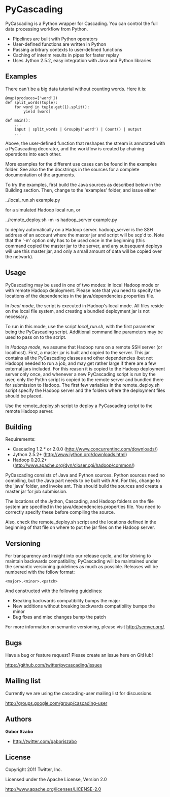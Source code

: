 PyCascading
===========

PyCascading is a Python wrapper for Cascading. You can control the full data
processing workflow from Python.

* Pipelines are built with Python operators
* User-defined functions are written in Python
* Passing arbitrary contexts to user-defined functions
* Caching of interim results in pipes for faster replay
* Uses Jython 2.5.2, easy integration with Java and Python libraries


Examples
--------

There can't be a big data tutorial without counting words. Here it is:

	@map(produces=['word'])
	def split_words(tuple):
    	for word in tuple.get(1).split():
        	yield [word]

	def main():
		...
    	input | split_words | GroupBy('word') | Count() | output
		...

Above, the user-defined function that reshapes the stream is annotated with
a PyCascading decorator, and the workflow is created by chaining operations
into each other.

More examples for the different use cases can be found in the examples folder.
See also the the docstrings in the sources for a complete documentation of the
arguments.

To try the examples, first build the Java sources as described below in the
Building section. Then, change to the 'examples' folder, and issue either

../local_run.sh example.py

for a simulated Hadoop local run, or

../remote_deploy.sh -m -s hadoop_server example.py

to deploy automatically on a Hadoop server. hadoop_server is the SSH address
of an account where the master jar and script will be scp'd to. Note that the
'-m' option only has to be used once in the beginning (this command copied the
master jar to the server, and any subsequent deploys will use this master jar,
and only a small amount of data will be copied over the network).


Usage
-----

PyCascading may be used in one of two modes: in local Hadoop mode or with
remote Hadoop deployment. Please note that you need to specify the locations
of the dependencies in the java/dependencies.properties file.

In *local mode*, the script is executed in Hadoop's local mode. All files
reside on the local file system, and creating a bundled deployment jar is not
necessary.

To run in this mode, use the script *local_run.sh*, with the first parameter
being the PyCascading script. Additional command line parameters may be used
to pass on to the script.

In *Hadoop mode*, we assume that Hadoop runs on a remote SSH server (or
localhost). First, a master jar is built and copied to the server. This jar
contains all the PyCascading classes and other dependencies (but not Hadoop)
needed to run a job, and may get rather large if there are a few external jars
included. For this reason it is copied to the Hadoop deployment server only
once, and whenever a new PyCascading script is run by the user, only the
Pythn script is copied to the remote server and bundled there for submission
to Hadoop. The first few variables in the remote_deploy.sh script specify
the Hadoop server and the folders where the deployment files should be placed. 

Use the remote_deploy.sh script to deploy a PyCascading script to the remote
Hadoop server.


Building
--------

Requirements:

* Cascading 1.2.* or 2.0.0 (http://www.concurrentinc.com/downloads/)
* Jython 2.5.2+ (http://www.jython.org/downloads.html)
* Hadoop 0.20.2+ (http://www.apache.org/dyn/closer.cgi/hadoop/common/)

PyCascading consists of Java and Python sources. Python sources need no
compiling, but the Java part needs to be built with Ant. For this, change to
the 'java' folder, and invoke ant. This should build the sources and create
a master jar for job submission.

The locations of the Jython, Cascading, and Hadoop folders on the file system
are specified in the java/dependencies.properties file. You need to correctly
specify these before compiling the source.

Also, check the remote_deploy.sh script and the locations defined in the
beginning of that file on where to put the jar files on the Hadoop server.


Versioning
----------

For transparency and insight into our release cycle, and for striving to
maintain backwards compatibility, PyCascading will be maintained under the
semantic versioning guidelines as much as possible. Releases will be numbered
with the follow format:

`<major>.<minor>.<patch>`

And constructed with the following guidelines:

* Breaking backwards compatibility bumps the major
* New additions without breaking backwards compatibility bumps the minor
* Bug fixes and misc changes bump the patch

For more information on semantic versioning, please visit http://semver.org/.


Bugs
----

Have a bug or feature request? Please create an issue here on GitHub!

https://github.com/twitter/pycascading/issues


Mailing list
------------

Currently we are using the cascading-user mailing list for discussions.

http://groups.google.com/group/cascading-user


Authors
-------

**Gabor Szabo**

+ http://twitter.com/gaborjszabo

License
---------------------

Copyright 2011 Twitter, Inc.

Licensed under the Apache License, Version 2.0

http://www.apache.org/licenses/LICENSE-2.0

